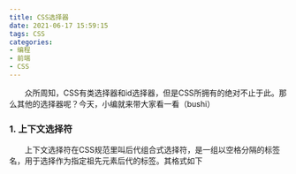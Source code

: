 ```yaml
---
title: CSS选择器
date: 2021-06-17 15:59:15
tags: CSS
categories:
- 编程
- 前端
- CSS
---
```


&emsp;&emsp;众所周知，CSS有类选择器和id选择器，但是CSS所拥有的绝对不止于此。那么其他的选择器呢？今天，小编就来带大家看一看（bushi）

<!-- more -->

### 1. 上下文选择符

&emsp;&emsp;上下文选择符在CSS规范里叫后代组合式选择符，是一组以空格分隔的标签名，用于选择作为指定祖先元素后代的标签。其格式如下

